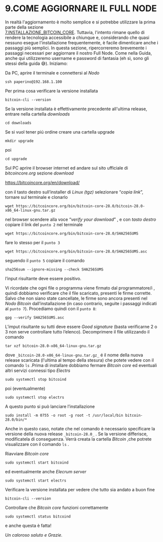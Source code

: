 # **9.COME AGGIORNARE IL FULL NODE**

In realtà l'aggiornamento è molto semplice e si potrebbe utilizzare la prima parte della sezione  
[7.INSTALLAZIONE_BITCOIN_CORE](7.INSTALLAZIONE_BITCOIN_CORE.md). Tuttavia, l'intento rimane quello di rendere la 
tecnologia accessibile a chiunque e, considerando che quasi nessuno esegue l'installazione frequentemente, è 
facile dimenticare anche i passaggi più semplici. In questa sezione, ripercorreremo brevemente i passaggi necessari 
per aggiornare il nostro Full Node. Come nella Guida, anche qui utilizzeremo username e password di fantasia (eh 
sì, sono gli stessi della guida 😅). Iniziamo:

Da PC, aprire il terminale e connettersi al _Nodo_  

    ssh paperino@192.168.1.100

Per prima cosa verificare la versione installata

    bitcoin-cli --version

Se la versione installata è effettivamente precedente all'ultima release, entrare nella cartella _downloads_

    cd downloads

Se si vuol tener piú ordine creare una cartella upgrade

    mkdir upgrade
poi
	
    cd upgrade

Sul PC aprire il browser internet ed andare sul sito ufficiale di _bitcoincore.org_ sezione _download_

https://bitcoincore.org/en/download/

con il tasto destro sull’installer di _Linux (tgz)_ selezionare “_copia link_”, tornare sul terminale e clonarlo
	
    wget https://bitcoincore.org/bin/bitcoin-core-28.0/bitcoin-28.0-x86_64-linux-gnu.tar.gz

nel browser scendere alla voce “_verify your download_” , e con _tasto destro_ copiare il link del `punto 2` nel terminale 

    wget https://bitcoincore.org/bin/bitcoin-core-28.0/SHA256SUMS

fare lo stesso per il `punto 3`

    wget https://bitcoincore.org/bin/bitcoin-core-28.0/SHA256SUMS.asc

seguendo il `punto 5` copiare il comando

    sha256sum --ignore-missing --check SHA256SUMS

l’input risultante deve essere positivo.

Vi ricordate che ogni file o programma viene firmato dal programmatore/i , quindi dobbiamo verificare che il file 
scaricato, presenti le firme corrette. Salvo che non siano state cancellate, le firme sono ancora presenti nel
_Nodo Bitcoin_ dall’installazione (in caso contrario, seguite i passaggi indicati al `punto 7`). 
Procediamo quindi con il `punto 8`:

    gpg --verify SHA256SUMS.asc

L’imput risultante su tutti deve essere _Good signature_ (basta verificarne 2 o 3 non serve controllare tutto 
l’elenco). Decomprimere il file utilizzando il comando

    tar xzf bitcoin-28.0-x86_64-linux-gnu.tar.gz

dove `_bitcoin-28.0-x86_64-linux-gnu.tar.gz_` é il nome della nuova release scaricata (l'ultima al tempo della 
stesura) che potete vedere con il comando `ls` .Prima di installare dobbiamo fermare _Bitcoin core_ ed eventuali 
altri servizi connessi tipo _Electrs_

    sudo systemctl stop bitcoind

poi (eventualmente)

    sudo systemctl stop electrs

A questo punto si può lanciare l’installazione

    sudo install -m 0755 -o root -g root -t /usr/local/bin bitcoin-28.0/bin/*

Anche in questo caso, notate che nel comando è necessario specificare la versione della nuova release `_bitcoin-28.0_` .
Se la versione differisce, modificatela di conseguenza.
Verrà creata la cartella _Bitcoin_ ,che potrete visualizzare con il comando `ls` . 

Riavviare _Bitcoin core_ 

    sudo systemctl start bitcoind

ed eventualmente anche _Elecrum server_ 

    sudo systemctl start electrs

Verificare la versione installata per vedere che tutto sia andato a buon fine

    bitcoin-cli --version

Controllare che _Bitcoin core_ funzioni correttamente

    sudo systemctl status bitcoind


e anche questa è fatta!

_Un caloroso saluto e Grazie._

